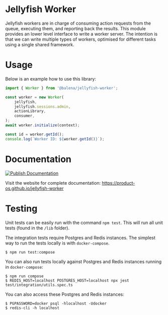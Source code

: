 # Jellyfish Worker

Jellyfish workers are in charge of consuming action requests from the queue,
executing them, and reporting back the results. This module provides an lower
level interface to write a worker server. The intention is that we can write
multiple types of workers, optimised for different tasks using a single shared
framework.

# Usage

Below is an example how to use this library:

```js
import { Worker } from '@balena/jellyfish-worker';

const worker = new Worker(
	jellyfish,
	jellyfish.sessions.admin,
	actionLibrary,
	consumer,
);
await worker.initialize(context);

const id = worker.getId();
console.log(`Worker ID: ${worker.getId()}`);
```

# Documentation

[![Publish Documentation](https://github.com/product-os/jellyfish-worker/actions/workflows/publish-docs.yml/badge.svg)](https://github.com/product-os/jellyfish-worker/actions/workflows/publish-docs.yml)

Visit the website for complete documentation: https://product-os.github.io/jellyfish-worker

# Testing

Unit tests can be easily run with the command `npm test`. This will run all unit tests (found in the `/lib` folder).

The integration tests require Postgres and Redis instances. The simplest way to run the tests locally is with `docker-compose`.

```
$ npm run test:compose
```

You can also run tests locally against Postgres and Redis instances running in `docker-compose`:
```
$ npm run compose
$ REDIS_HOST=localhost POSTGRES_HOST=localhost npx jest test/integration/utils.spec.ts
```

You can also access these Postgres and Redis instances:
```
$ PGPASSWORD=docker psql -hlocalhost -Udocker
$ redis-cli -h localhost
```
